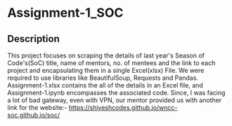 # Assignment-1_SOC
## Description
This project focuses on scraping the details of last year's Season of Code's(SoC) title, name of mentors, no. of mentees and the link to each project and encapsulating them in a single Excel(xlsx) File. We were required to use libraries like BeautifulSoup, Requests and Pandas. Assignment-1.xlsx contains the all of the details in an Excel file, and Assignment-1.ipynb encompasses the associated code. Since, I was facing a lot of bad gateway, even with VPN, our mentor provided us with another link for the website:- 
https://shiveshcodes.github.io/wncc-soc.github.io/soc/ 

